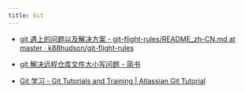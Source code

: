 ```yaml
---
title: Git
---
```


- [git 遇上的问题以及解决方案 - git-flight-rules/README\_zh-CN.md at master · k88hudson/git-flight-rules](https://github.com/k88hudson/git-flight-rules/blob/master/README_zh-CN.md)

- [git 解决远程仓库文件大小写问题 - 简书](https://www.jianshu.com/p/420d38913578)

- [Git 学习 - Git Tutorials and Training | Atlassian Git Tutorial](https://www.atlassian.com/git/tutorials)

